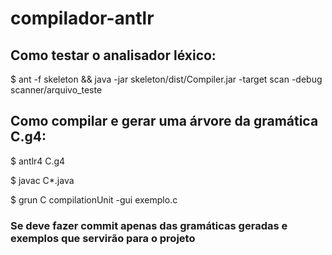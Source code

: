 # compilador-antlr

## Como testar o analisador léxico:

$ ant -f skeleton && java -jar skeleton/dist/Compiler.jar -target scan -debug scanner/arquivo_teste

## Como compilar e gerar uma árvore da gramática C.g4:

$ antlr4 C.g4

$ javac C*.java

$ grun C compilationUnit -gui exemplo.c

### Se deve fazer commit apenas das gramáticas geradas e exemplos que servirão para o projeto
